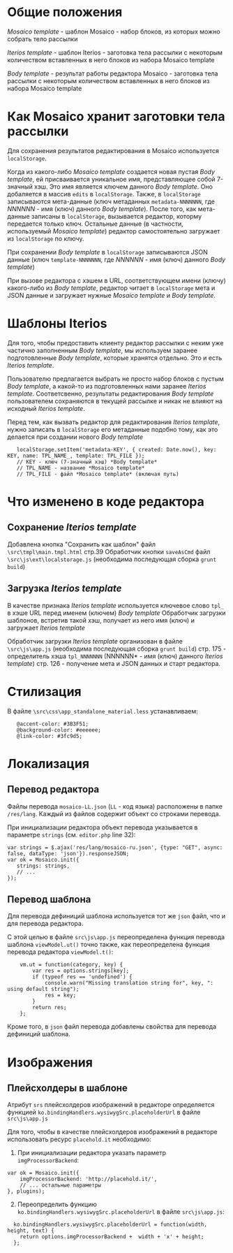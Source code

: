 # Общие положения

*Mosaico template* - шаблон Mosaico - набор блоков, из которых можно собрать тело рассылки

*Iterios template* - шаблон Iterios - заготовка тела рассылки с некоторым количеством вставленных в него блоков из набора Mosaico template

*Body template* - результат работы редактора Mosaico - заготовка тела рассылки с некоторым количеством вставленных в него блоков из набора Mosaico template


# Как Mosaico хранит заготовки тела рассылки
 
 Для сохранения результатов редактирования в Mosaico используется `localStorage`.
 
 Когда из какого-либо *Mosaico template* создается новая пустая *Body template*, ей присваивается уникальное имя, представляющее собой 7-значный хэш. 
 Это имя является ключем данного *Body template*. Оно добаляется в массив `edits` в `localStorage`.
 Также, в `localStorage` записываются мета-данные (ключ метаданных `metadata-NNNNNNN`, где *NNNNNN* - имя (ключ) данного *Body template*).
 После того, как мета-данные записаны в `localStorage`, вызывается редактор, которму передается только ключ. Остальные данные (в частности, используемый *Mosaico template*)
 редактор самостоятельно загружает из `localStorage`  по ключу.
  
При сохранении *Body template* в `localStorage` записываются JSON данные (ключ `template-NNNNNNN`, где *NNNNNN* - имя (ключ) данного *Body template*)

При вызове редактора с хэшем в URL, соответствующем имени (ключу) какого-либо из *Body template*, редактор читает в `localStorage` 
мета и JSON данные и загружает нужные *Mosaico template* и *Body template*.

# Шаблоны Iterios

Для того, чтобы предоставить клиенту редактор рассылки с неким уже частично заполненным *Body template*, мы используем 
заранее подготовленные *Body template*, которые хранятся отдельно. Это и есть *Iterios template*. 

Пользователю предлагается выбрать не просто набор блоков с пустым *Body template*, а какой-то из подготовленных нами
заранее *Iterios template*. Соответсвенно, результаты редактирования *Body template* пользователем сохраняются в текущей рассылке
и никак не влияют на исходный *Iterios template*.
 
Перед тем, как вызвать редактор для редактирования *Iterios template*, нужно записать в `localStorage` его метаданные подобно тому, как это
делается при создании нового *Body template*

 ```
    localStorage.setItem('metadata-KEY', { created: Date.now(), key: KEY, name: TPL_NAME_, template: TPL_FILE });  
    // KEY - ключ (7-значный хэш) *Body template*  
    // TPL_NAME - название *Mosaico template*  
    // TPL_FILE - файл *Mosaico template* (включая путь)  
 ```


# Что изменено в коде редактора
 
## Сохранение *Iterios template*
 
 Добавлена кнопка "Сохранить как шаблон"
 файл `\src\tmpl\main.tmpl.html` стр.39
 Обработчик кнопки `saveAsCmd`
 файл `\src\js\ext\localstorage.js` (необходима последующая сборка `grunt build`)
 
 
## Загрузка *Iterios template*
 
 В качестве признака *Iterios template* используется ключевое слово `tpl_` в хэше URL перед именем (ключем) *Body template*
 Обработчик загрузки шаблонов, встретив такой хэш, получает из него имя (ключ) и загружает *Iterios template*
 
 Обработчик загрузки *Iterios template* организован в файле `\src\js\app.js` (необходима последующая сборка `grunt build`)
 стр. 175 - определитель хэша `tpl_NNNNNNN` (NNNNNN* - имя (ключ) данного *Iterios template*)
 стр. 126 - получение мета и JSON данных и старт редактора.
 
# Стилизация
 
 В файле `\src\css\app_standalone_material.less` устанавливаем:
 
 ```
    @accent-color: #3B3F51;
    @background-color: #eeeeee;
    @link-color: #3fc9d5;
```

# Локализация

## Перевод редактора

Файлы перевода `mosaico-LL.json` (`LL` - код языка) расположены в папке `/res/lang`. Каждый из файлов содержит объект со строками перевода.

При инициализации редактора объект перевода указывается в параметре `strings` (см. `editor.php` line 32):

 ```
 var strings = $.ajax('res/lang/mosaico-ru.json', {type: "GET", async: false, dataType: 'json'}).responseJSON;
 var ok = Mosaico.init({
    strings: strings,
    // ...
 });
 ```
 
## Перевод шаблона
 
Для перевода дефиниций шаблона используется тот же `json` файл, что и для перевода редактора.
 
С этой целью в файле `src\js\app.js` переопределена функция перевода шаблона `viewModel.ut()` точно также, как переопределена функция перевода редактора `viewModel.t()`:
 
 ```
     vm.ut = function(category, key) {
         var res = options.strings[key];
         if (typeof res == 'undefined') {
             console.warn("Missing translation string for", key, ": using default string");
             res = key;
         }
         return res;
     };
 ``` 

Кроме того, в `json` файл перевода добавлены свойства для перевода дефиниций шаблона.

 
# Изображения
 
## Плейсхолдеры в шаблоне
 
Атрибут `srs` плейсхолдеров изображений в редакторе определяется функцией `ko.bindingHandlers.wysiwygSrc.placeholderUrl` в файле `src\js\app.js`
 
Для того, чтобы в качестве плейсхолдеров изображений в редакторе использовать ресурс `placehold.it` необходимо:

1. При инициализации редактора указать параметр `imgProcessorBackend`:

 ```
 var ok = Mosaico.init({
     imgProcessorBackend: 'http://placehold.it/',
     // ... остальные параметры
 }, plugins);
 ```
 
2. Переопределить функцию `ko.bindingHandlers.wysiwygSrc.placeholderUrl` в файле `src\js\app.js`:

 ```
   ko.bindingHandlers.wysiwygSrc.placeholderUrl = function(width, height, text) {
     return options.imgProcessorBackend +  width + 'x' + height;
   };
 ```



